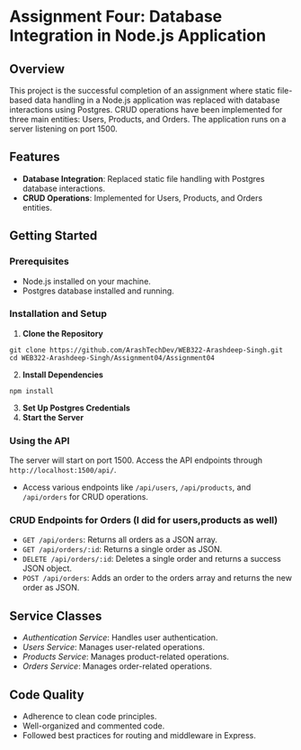 # Assignment Four: Database Integration in Node.js Application

## Overview
This project is the successful completion of an assignment where static file-based data handling in a Node.js application was replaced with database interactions using Postgres. CRUD operations have been implemented for three main entities: Users, Products, and Orders. The application runs on a server listening on port 1500.

## Features
- **Database Integration**: Replaced static file handling with Postgres database interactions.
- **CRUD Operations**: Implemented for Users, Products, and Orders entities.

## Getting Started

### Prerequisites
- Node.js installed on your machine.
- Postgres database installed and running.

### Installation and Setup
1. **Clone the Repository**
```
git clone https://github.com/ArashTechDev/WEB322-Arashdeep-Singh.git
cd WEB322-Arashdeep-Singh/Assignment04/Assignment04
```
2. **Install Dependencies**
```
npm install
```
3. **Set Up Postgres Credentials**
4. **Start the Server**

### Using the API
The server will start on port 1500. Access the API endpoints through `http://localhost:1500/api/`.
- Access various endpoints like `/api/users`, `/api/products`, and `/api/orders` for CRUD operations.

### CRUD Endpoints for Orders (I did for users,products as well) 

- `GET /api/orders`: Returns all orders as a JSON array.
- `GET /api/orders/:id`: Returns a single order as JSON.
- `DELETE /api/orders/:id`: Deletes a single order and returns a success JSON object.
- `POST /api/orders`: Adds an order to the orders array and returns the new order as JSON.

## Service Classes
- *Authentication Service*: Handles user authentication.
- *Users Service*: Manages user-related operations.
- *Products Service*: Manages product-related operations.
- *Orders Service*: Manages order-related operations.

## Code Quality
- Adherence to clean code principles.
- Well-organized and commented code.
- Followed best practices for routing and middleware in Express.






